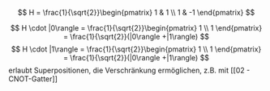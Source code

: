 $$
H = \frac{1}{\sqrt{2}}\begin{pmatrix} 1  & 1 \\ 1 & -1 \end{pmatrix} 
$$

$$
H \cdot |0\rangle =  \frac{1}{\sqrt{2}}\begin{pmatrix} 1   \\ 1  \end{pmatrix}  = \frac{1}{\sqrt{2}}(|0\rangle +|1\rangle)
$$
$$
H \cdot |1\rangle =  \frac{1}{\sqrt{2}}\begin{pmatrix} 1   \\ 1  \end{pmatrix}  = \frac{1}{\sqrt{2}}(|0\rangle +|1\rangle)
$$
erlaubt Superpositionen, die Verschränkung ermöglichen, z.B. mit [[02 - CNOT-Gatter]]
